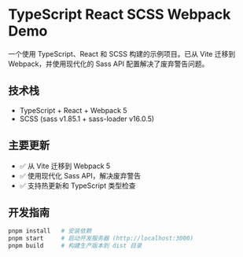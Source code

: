 # TypeScript React SCSS Webpack Demo

一个使用 TypeScript、React 和 SCSS 构建的示例项目。已从 Vite 迁移到 Webpack，并使用现代化的 Sass API 配置解决了废弃警告问题。

## 技术栈

- TypeScript + React + Webpack 5
- SCSS (sass v1.85.1 + sass-loader v16.0.5)

## 主要更新

- ✅ 从 Vite 迁移到 Webpack 5
- ✅ 使用现代化 Sass API，解决废弃警告
- ✅ 支持热更新和 TypeScript 类型检查

## 开发指南

```bash
pnpm install   # 安装依赖
pnpm start     # 启动开发服务器 (http://localhost:3000)
pnpm build     # 构建生产版本到 dist 目录
```
